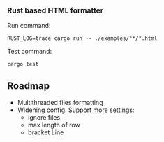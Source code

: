### Rust based HTML formatter

Run command:
```
RUST_LOG=trace cargo run -- ./examples/**/*.html
```

Test command:
```
cargo test
```

## Roadmap

- Multithreaded files formatting
- Widening config. Support more settings:
  - ignore files
  - max length of row
  - bracket Line

